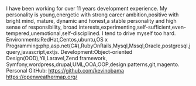 I have been working for over 11 years development experience.
My personality is young,energetic with strong career ambition,positive with bright mind,
mature, dynamic and honest,a stable personality and high sense of responsibility,
broad interests,experimenting,self-sufficient,even-tempered,unemotional,self-disciplined.
I tend to drive myself too hard.
Environments:RedHat,Centos,ubuntu,OS x
Programming:php,asp.net(C#),RubyOnRails,Mysql,Mssql,Oracle,postgresql,jquery,javascript,extjs.
Development:Object-oriented Design(OOD),Yii,Laravel,Zend framework,
Symfony,wordpress,drupal,UML,OOA,OOP,design patterns,git,magento.
Personal GitHub: https://github.com/kevinobama
https://openweathermap.org/